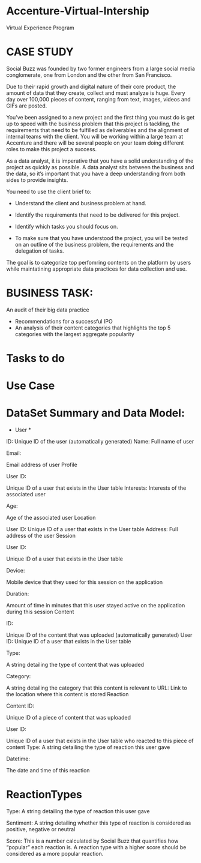 # Accenture-Virtual-Intership
Virtual Experience Program

# CASE STUDY
Social Buzz was founded by two former engineers from a large social media conglomerate, one
from London and the other from San Francisco.

Due to their rapid growth and digital nature of their core product, the amount of data that they
create, collect and must analyze is huge. Every day over 100,000 pieces of content, ranging
from text, images, videos and GIFs are posted.

You’ve been assigned to a new project and the first thing you must do is get up to speed with the 
business problem that this project is tackling, the requirements that need to be fulfilled as 
deliverables and the alignment of internal teams with the client. 
You will be working within a large team at Accenture and there will be several people on your
team doing different roles to make this project a success. 

As a data analyst, it is imperative that you have a solid understanding of the project as quickly as possible. 
A data analyst sits between the business and the data, so it’s important that you have a deep understanding from both sides to provide insights. 

You need to use the client brief to:

* Understand the client and business problem at hand.

* Identify the requirements that need to be delivered for this project.

* Identify which tasks you should focus on.

* To make sure that you have understood the project, you will be tested on an outline of the business problem, the requirements and the delegation of tasks.

The goal is to categorize top perfomring contents on the platform by users while maintatining appropriate data practices for data collection and use.

# BUSINESS TASK:
An audit of their big data practice
- Recommendations for a successful IPO
- An analysis of their content categories that highlights the top 5 categories with the
largest aggregate popularity

# Tasks to do





# Use Case

# DataSet Summary and Data Model:
* User *

 ID: Unique ID of the user (automatically generated) Name: Full name of user

 Email: 
 
 Email address of user Profile

 User ID: 
 
 Unique ID of a user that exists in the User table Interests: Interests of the associated user

Age:

Age of the associated user Location

User ID: 
Unique ID of a user that exists in the User table Address: Full address of the user
Session

User ID: 

Unique ID of a user that exists in the User table

Device: 

Mobile device that they used for this session on the application

Duration:

Amount of time in minutes that this user stayed active on the application during this session
Content

ID:

Unique ID of the content that was uploaded (automatically generated) User ID: Unique ID of a user that exists in the User table

Type: 

A string detailing the type of content that was uploaded

Category:

A string detailing the category that this content is relevant to URL: Link to the location where this content is stored
Reaction

Content ID: 

Unique ID of a piece of content that was uploaded

User ID: 

Unique ID of a user that exists in the User table who reacted to this piece of content Type: A string detailing the type of reaction this user gave

Datetime:

The date and time of this reaction

 # ReactionTypes
Type: A string detailing the type of reaction this user gave

Sentiment: A string detailing whether this type of reaction is considered as positive, negative or neutral

Score: This is a number calculated by Social Buzz that quantifies how “popular” each reaction is. A reaction type with a higher score should be considered as a more popular reaction.
